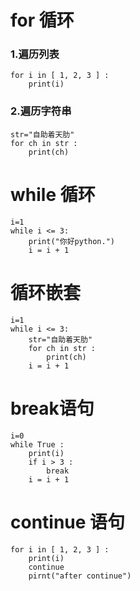 # for 循环

### 1.遍历列表
```
for i in [ 1, 2, 3 ] :
    print(i)
```

### 2.遍历字符串
```
str="自助着天肋"
for ch in str : 
    print(ch)
```

# while 循环
```
i=1
while i <= 3:
    print("你好python.")
    i = i + 1
```

# 循环嵌套
```
i=1
while i <= 3:
    str="自助着天肋"
    for ch in str : 
        print(ch)
    i = i + 1
```

# break语句
```
i=0
while True :
    print(i)
    if i > 3 :
        break
    i = i + 1
```

# continue 语句
```
for i in [ 1, 2, 3 ] :
    print(i)
    continue
    pirnt("after continue")

```
